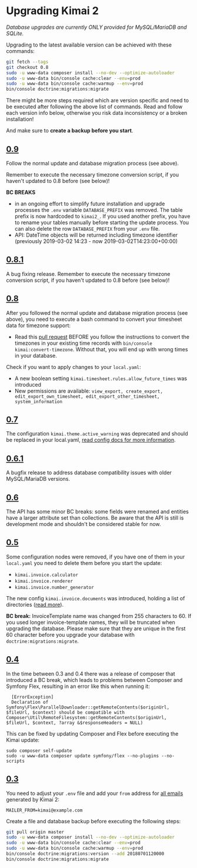 # Upgrading Kimai 2

_Database upgrades are currently ONLY provided for MySQL/MariaDB and SQLite._ 

Upgrading to the latest available version can be achieved with these commands: 

```bash
git fetch --tags
git checkout 0.8
sudo -u www-data composer install --no-dev --optimize-autoloader
sudo -u www-data bin/console cache:clear --env=prod
sudo -u www-data bin/console cache:warmup --env=prod
bin/console doctrine:migrations:migrate
```

There might be more steps required which are version specific and need to be executed after following the above list of commands.
Read and follow each version info below, otherwise you risk data inconsistency or a broken installation!

And make sure to **create a backup before you start**.

## [0.9](https://github.com/kevinpapst/kimai2/releases/tag/0.9)

Follow the normal update and database migration process (see above).

Remember to execute the necessary timezone conversion script, if you haven't updated to 0.8 before (see below)!

**BC BREAKS**
- in an ongoing effort to simplify future installation and upgrade processes the `.env` variable `DATABASE_PREFIX` was removed.
The table prefix is now hardcoded to `kimai2_`. If you used another prefix, you have to rename your tables manually 
before starting the update process. You can also delete the row `DATABASE_PREFIX` from your `.env` file.
- API: DateTime objects will be returned including timezone identifier (previously 2019-03-02 14:23 - now 2019-03-02T14:23:00+00:00)

## [0.8.1](https://github.com/kevinpapst/kimai2/releases/tag/0.8.1)

A bug fixing release. Remember to execute the necessary timezone conversion script, if you haven't updated to 0.8 before (see below)!

## [0.8](https://github.com/kevinpapst/kimai2/releases/tag/0.8)

After you followed the normal update and database migration process (see above), you need to execute a bash command to convert your timesheet data for timezone support:

- Read this [pull request](https://github.com/kevinpapst/kimai2/pull/372) BEFORE you follow the instructions to convert the 
timezones in your existing time records with `bin/console kimai:convert-timezone`. Without that, you will end up with wrong times in your database.

Check if you want to apply changes to your `local.yaml`: 

- A new boolean setting `kimai.timesheet.rules.allow_future_times` was introduced
- New permissions are available: `view_export, create_export, edit_export_own_timesheet, edit_export_other_timesheet, system_information`

## [0.7](https://github.com/kevinpapst/kimai2/releases/tag/0.7)

The configuration `kimai.theme.active_warning` was deprecated and should be replaced in your local.yaml, 
[read config docs for more information](https://www.kimai.org/documentation/timesheet.html#limit-active-entries).

## [0.6.1](https://github.com/kevinpapst/kimai2/releases/tag/0.6.1)

A bugfix release to address database compatibility issues with older MySQL/MariaDB versions.

## [0.6](https://github.com/kevinpapst/kimai2/releases/tag/0.6)

The API has some minor BC breaks: some fields were renamed and entities have a larger attribute set than collections. 
Be aware that the API is still is development mode and shouldn't be considered stable for now.

## [0.5](https://github.com/kevinpapst/kimai2/releases/tag/0.5)

Some configuration nodes were removed, if you have one of them in your `local.yaml` you need to delete them before you start the update:
- `kimai.invoice.calculator`
- `kimai.invoice.renderer`
- `kimai.invoice.number_generator`

The new config `kimai.invoice.documents` was introduced, holding a list of directories ([read more](https://www.kimai.org/documentation/invoices.html)).

**BC break:** InvoiceTemplate name was changed from 255 characters to 60. If you used longer invoice-template names, they will be truncated when upgrading the database.
Please make sure that they are unique in the first 60 character before you upgrade your database with `doctrine:migrations:migrate`. 

## [0.4](https://github.com/kevinpapst/kimai2/releases/tag/0.4)

In the time between 0.3 and 0.4 there was a release of composer that introduced a BC break, 
which leads to problems between Composer and Symfony Flex, resulting in an error like this when running it:

```
  [ErrorException]
  Declaration of Symfony\Flex\ParallelDownloader::getRemoteContents($originUrl, $fileUrl, $context) should be compatible with Composer\Util\RemoteFilesystem::getRemoteContents($originUrl, $fileUrl, $context, ?array &$responseHeaders = NULL)
```

This can be fixed by updating Composer and Flex before executing the Kimai update:
```
sudo composer self-update
sudo -u www-data composer update symfony/flex --no-plugins --no-scripts
```

## [0.3](https://github.com/kevinpapst/kimai2/releases/tag/0.3)

You need to adjust your `.env` file and add your `from` address for [all emails](https://www.kimai.org/documentation/emails.html) generated by Kimai 2:
```
MAILER_FROM=kimai@example.com
```

Create a file and database backup before executing the following steps: 

```bash
git pull origin master
sudo -u www-data composer install --no-dev --optimize-autoloader
sudo -u www-data bin/console cache:clear --env=prod
sudo -u www-data bin/console cache:warmup --env=prod
bin/console doctrine:migrations:version --add 20180701120000
bin/console doctrine:migrations:migrate
```
